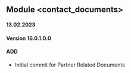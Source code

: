 ## Module <contact_documents>

#### 13.02.2023
#### Version 16.0.1.0.0
#### ADD
- Initial commit for Partner Related Documents



